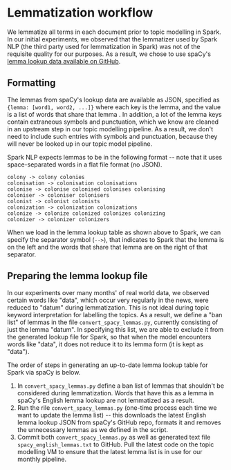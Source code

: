 # Lemmatization workflow
We lemmatize all terms in each document prior to topic modelling in Spark. In our initial experiments, we observed that the lemmatizer used by Spark NLP (the third party used for lemmatization in Spark) was not of the requisite quality for our purposes. As a result, we chose to use spaCy's [lemma lookup data available on GitHub](https://github.com/explosion/spacy-lookups-data/tree/master/spacy_lookups_data/data).

## Formatting
The lemmas from spaCy's lookup data are available as JSON, specified as `{lemma: [word1, word2, ...]}` where each key is the lemma, and the value is a list of words that share that lemma . In addition, a lot of the lemma keys contain extraneous symbols and punctuation, which we know are cleaned in an upstream step in our topic modelling pipeline. As a result, we don't need to include such entries with symbols and punctuation, because they will never be looked up in our topic model pipeline. 

Spark NLP expects lemmas to be in the following format -- note that it uses space-separated words in a flat file format (no JSON).

```
colony -> colony colonies
colonisation -> colonisation colonisations
colonise -> colonise colonised colonises colonising
coloniser -> coloniser colonisers
colonist -> colonist colonists
colonization -> colonization colonizations
colonize -> colonize colonized colonizes colonizing
colonizer -> colonizer colonizers
```

When we load in the lemma lookup table as shown above to Spark, we can specify the separator symbol (`-->`), that indicates to Spark that the lemma is on the left and the words that share that lemma are on the right of that separator.

## Preparing the lemma lookup file
In our experiments over many months' of real world data, we observed certain words like "data", which occur very regularly in the news, were reduced to "datum" during lemmatization. This is not ideal during topic keyword interpretation for labelling the topics. As a result, we define a "ban list" of lemmas in the file `convert_spacy_lemmas.py`, currently consisting of just the lemma "datum". In specifying this list, we are able to exclude it from the generated lookup file for Spark, so that when the model encounters words like "data", it does not reduce it to its lemma form (it is kept as "data").

The order of steps in generating an up-to-date lemma lookup table for Spark via spaCy is below.

1. In `convert_spacy_lemmas.py` define a ban list of lemmas that shouldn't be considered during lemmatization. Words that have this as a lemma in spaCy's English lemma lookup are not lemmatized as a result.
2. Run the rile `convert_spacy_lemmas.py` (one-time process each time we want to update the lemma list) -- this downloads the latest English lemma lookup JSON from spaCy's GitHub repo, formats it and removes the unnecessary lemmas as we defined in the script.
3. Commit both `convert_spacy_lemmas.py` as well as generated text file `spacy_english_lemmas.txt` to GitHub. Pull the latest code on the topic modelling VM to ensure that the latest lemma list is in use for our monthly pipeline.
